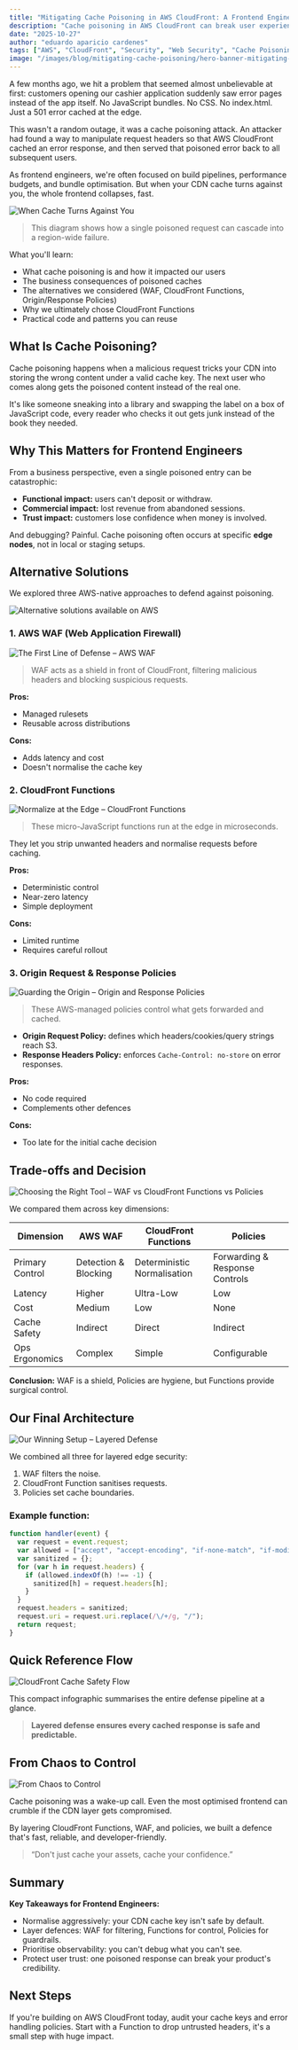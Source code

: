 ```yaml
---
title: "Mitigating Cache Poisoning in AWS CloudFront: A Frontend Engineer's Guide"
description: "Cache poisoning in AWS CloudFront can break user experiences by serving poisoned assets. Learn what it is, how it happens, and how to prevent it with CloudFront Functions, WAF, and AWS policies."
date: "2025-10-27"
author: "eduardo aparicio cardenes"
tags: ["AWS", "CloudFront", "Security", "Web Security", "Cache Poisoning", "Web Application Security", "CDN", "S3"]
image: "/images/blog/mitigating-cache-poisoning/hero-banner-mitigating-cache-poisoning-in-aws-cloudfront.png"
---
```


A few months ago, we hit a problem that seemed almost unbelievable at first: customers opening our cashier application suddenly saw error pages instead of the app itself.
No JavaScript bundles. No CSS. No index.html. Just a 501 error cached at the edge.

This wasn't a random outage, it was a cache poisoning attack.
An attacker had found a way to manipulate request headers so that AWS CloudFront cached an error response, and then served that poisoned error back to all subsequent users.

As frontend engineers, we're often focused on build pipelines, performance budgets, and bundle optimisation.
But when your CDN cache turns against you, the whole frontend collapses, fast.



![When Cache Turns Against You](/images/blog/mitigating-cache-poisoning/when-cache-turns-against-you.webp)

> This diagram shows how a single poisoned request can cascade into a region-wide failure.


What you'll learn:
- What cache poisoning is and how it impacted our users
- The business consequences of poisoned caches
- The alternatives we considered (WAF, CloudFront Functions, Origin/Response Policies)
- Why we ultimately chose CloudFront Functions
- Practical code and patterns you can reuse

## What Is Cache Poisoning?

Cache poisoning happens when a malicious request tricks your CDN into storing the wrong content under a valid cache key.
The next user who comes along gets the poisoned content instead of the real one.

It's like someone sneaking into a library and swapping the label on a box of JavaScript code, every reader who checks it out gets junk instead of the book they needed.



## Why This Matters for Frontend Engineers

From a business perspective, even a single poisoned entry can be catastrophic:

- **Functional impact:** users can't deposit or withdraw.
- **Commercial impact:** lost revenue from abandoned sessions.
- **Trust impact:** customers lose confidence when money is involved.

And debugging? Painful. Cache poisoning often occurs at specific **edge nodes**, not in local or staging setups.



## Alternative Solutions

We explored three AWS-native approaches to defend against poisoning.

![Alternative solutions available on AWS](/images/blog/mitigating-cache-poisoning/alternative-solutions-waf-functions-policies-overview.webp)

### 1. AWS WAF (Web Application Firewall)

![The First Line of Defense – AWS WAF](/images/blog/mitigating-cache-poisoning/the-first-line-of-defense-aws-waf.webp)

> WAF acts as a shield in front of CloudFront, filtering malicious headers and blocking suspicious requests.

**Pros:**
- Managed rulesets
- Reusable across distributions

**Cons:**
- Adds latency and cost
- Doesn't normalise the cache key

### 2. CloudFront Functions

![Normalize at the Edge – CloudFront Functions](/images/blog/mitigating-cache-poisoning/waf-vs-cloudfront-functions-comparison.webp)

> These micro-JavaScript functions run at the edge in microseconds.

They let you strip unwanted headers and normalise requests before caching.

**Pros:**
- Deterministic control
- Near-zero latency
- Simple deployment

**Cons:**
- Limited runtime
- Requires careful rollout

### 3. Origin Request & Response Policies

![Guarding the Origin – Origin and Response Policies](/images/blog/mitigating-cache-poisoning/guarding-the-origin-origin-and-response-policies.webp)

> These AWS-managed policies control what gets forwarded and cached.

- **Origin Request Policy:** defines which headers/cookies/query strings reach S3.
- **Response Headers Policy:** enforces `Cache-Control: no-store` on error responses.

**Pros:**
- No code required
- Complements other defences

**Cons:**
- Too late for the initial cache decision

## Trade-offs and Decision

![Choosing the Right Tool – WAF vs CloudFront Functions vs Policies](/images/blog/mitigating-cache-poisoning/waf-vs-cloudfront-functions-comparison.webp)

We compared them across key dimensions:

| Dimension | AWS WAF | CloudFront Functions | Policies |
|------------|----------|----------------------|-----------|
| Primary Control | Detection & Blocking | Deterministic Normalisation | Forwarding & Response Controls |
| Latency | Higher | Ultra-Low | Low |
| Cost | Medium | Low | None |
| Cache Safety | Indirect | Direct | Indirect |
| Ops Ergonomics | Complex | Simple | Configurable |


**Conclusion:** WAF is a shield, Policies are hygiene, but Functions provide surgical control.

## Our Final Architecture

![Our Winning Setup – Layered Defense](/images/blog/mitigating-cache-poisoning/our-winning-setup-final-architecture.webp)

We combined all three for layered edge security:

1. WAF filters the noise.
2. CloudFront Function sanitises requests.
3. Policies set cache boundaries.

### Example function:

```js
function handler(event) {
  var request = event.request;
  var allowed = ["accept", "accept-encoding", "if-none-match", "if-modified-since", "user-agent", "range"];
  var sanitized = {};
  for (var h in request.headers) {
    if (allowed.indexOf(h) !== -1) {
      sanitized[h] = request.headers[h];
    }
  }
  request.headers = sanitized;
  request.uri = request.uri.replace(/\/+/g, "/");
  return request;
}
```



## Quick Reference Flow

![CloudFront Cache Safety Flow](/images/blog/mitigating-cache-poisoning/cloud-safety-diagram-flow.webp)

This compact infographic summarises the entire defense pipeline at a glance.

> **Layered defense ensures every cached response is safe and predictable.**



## From Chaos to Control

![From Chaos to Control](/images/blog/mitigating-cache-poisoning/from-chaos-to-control-closing-scene.webp)

Cache poisoning was a wake-up call.
Even the most optimised frontend can crumble if the CDN layer gets compromised.

By layering CloudFront Functions, WAF, and policies, we built a defence that's fast, reliable, and developer-friendly.

> “Don't just cache your assets, cache your confidence.”



## Summary

**Key Takeaways for Frontend Engineers:**

* Normalise aggressively: your CDN cache key isn't safe by default.
* Layer defences: WAF for filtering, Functions for control, Policies for guardrails.
* Prioritise observability: you can't debug what you can't see.
* Protect user trust: one poisoned response can break your product's credibility.

## Next Steps

If you're building on AWS CloudFront today, audit your cache keys and error handling policies.
Start with a Function to drop untrusted headers, it's a small step with huge impact.
